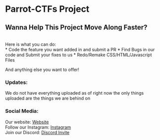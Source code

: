 # Parrot-CTFs Project 

<h2> Wanna Help This Project Move Along Faster? </h2>
<br>
Here is what you can do:
<br>
 * Code the feature you want added in and submit a PR 
 * Find Bugs in our code and Submit your fixes to us
 * Redo/Remake CSS/HTML/Javascript Files
 
 And anything else you want to offer! 
 <br>
 
 
 <h3> Updates: </h3>
 
 We do not have everything uploaded as of right now the only things uploaded are the things we are behind on
 
 <h3> Social Media: </h3>
 
 Our website: [Website](https://parrot-ctfs.com) <br>
 Follow our Instagram: [Instagram](https://instagram.com/parrot_ctfs) <br>
 Join our Discord: [Discord Invite](https://discord.parrot-ctfs.com) <br>
